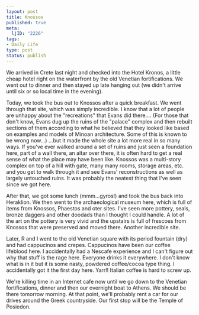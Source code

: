 ```yaml
--- 
layout: post
title: Knossos
published: true
meta: 
  ljID: "2226"
tags: 
- Daily Life
type: post
status: publish
---
```

We arrived in Crete last night and checked into the Hotel Kronos, a little cheap hotel right on the waterfront by the old Venetian fortifications. We went out to dinner and then stayed up late hanging out (we didn&apos;t arrive until six or so local time in the evening).

Today, we took the bus out to Knossos after a quick breakfast. We went through that site, which was simply incredible. I know that a lot of people are unhappy about the "recreations" that Evans did there.... (For those that don&apos;t know, Evans dug up the ruins of the "palace" complex and then rebuilt sections of them according to what he believed that they looked like based on examples and models of Minoan architecture. Some of this is known to be wrong now...) ...but it made the whole site a lot more real in so many ways. If you&apos;ve ever walked around a set of ruins and just seen a foundation here, part of a wall there, an altar over there, it is often hard to get a real sense of what the place may have been like. Knossos was a multi-story complex on top of a hill with gate, many many rooms, storage areas, etc. and you get to walk through it and see Evans&apos; reconstructions as well as largely untouched ruins. It was probably the neatest thing that I&apos;ve seen since we got here.

After that, we got some lunch (mmm...gyros!) and took the bus back into Heraklion. We then went to the archaeological museum here, which is full of items from Knossos, Phaestos and oter sites. I&apos;ve seen more pottery, seals, bronze daggers and other doodads than I thought I could handle. A lot of the art on the pottery is very vivid and the upstairs is full of frescoes from Knossos that were preserved and moved there. Another incredible site.

Later, R and I went to the old Venetian square with its period fountain (dry) and had cappucinos and crepes. Cappucinos have been our coffee lifeblood here. I accidentally had a Nescafe experience and I can&apos;t figure out why that stuff is the rage here. Everyone drinks it everywhere. I don&apos;t know what is in it but it is some nasty, powdered coffee/cocoa type thing. I accidentally got it the first day here. Yarr!! Italian coffee is hard to screw up.

We&apos;re killing time in an Internet cafe now until we go down to the Venetian fortifications, dinner and then our overnight boat to Athens. We should be there tomorrow morning. At that point, we&apos;ll probably rent a car for our drives around the Greek countryside. Our first stop will be the Temple of Posiedon.
